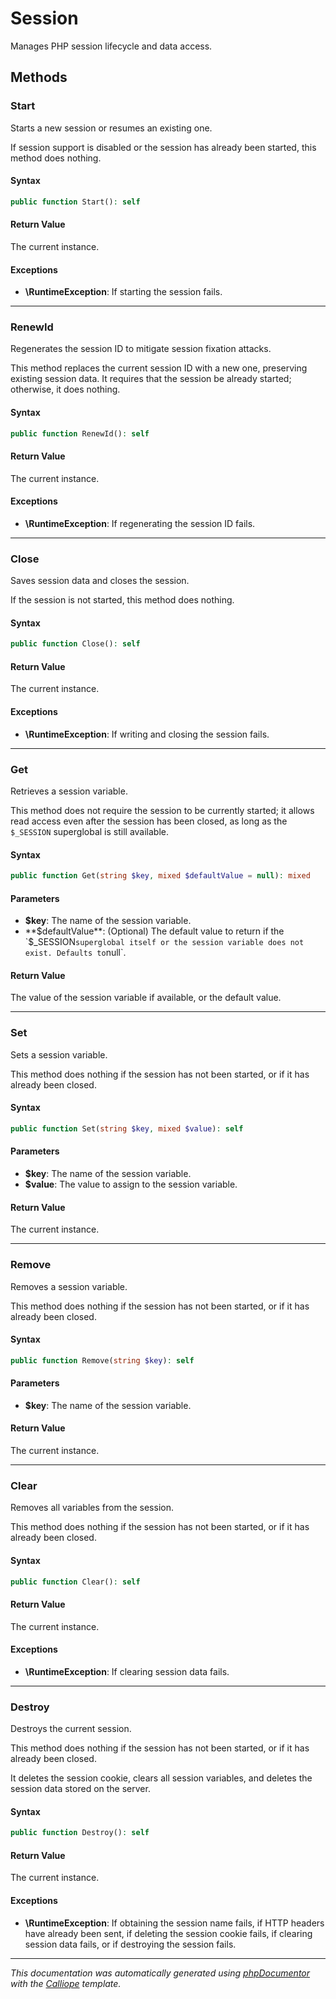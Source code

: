 # Session

Manages PHP session lifecycle and data access.

## Methods

### Start

Starts a new session or resumes an existing one.

If session support is disabled or the session has already been started,
this method does nothing.

#### Syntax

```php
public function Start(): self
```

#### Return Value

The current instance.

#### Exceptions

- **\RuntimeException**: If starting the session fails.

---

### RenewId

Regenerates the session ID to mitigate session fixation attacks.

This method replaces the current session ID with a new one, preserving
existing session data. It requires that the session be already started;
otherwise, it does nothing.

#### Syntax

```php
public function RenewId(): self
```

#### Return Value

The current instance.

#### Exceptions

- **\RuntimeException**: If regenerating the session ID fails.

---

### Close

Saves session data and closes the session.

If the session is not started, this method does nothing.

#### Syntax

```php
public function Close(): self
```

#### Return Value

The current instance.

#### Exceptions

- **\RuntimeException**: If writing and closing the session fails.

---

### Get

Retrieves a session variable.

This method does not require the session to be currently started; it
allows read access even after the session has been closed, as long as
the `$_SESSION` superglobal is still available.

#### Syntax

```php
public function Get(string $key, mixed $defaultValue = null): mixed
```

#### Parameters

- **$key**: The name of the session variable.
- **$defaultValue**: (Optional) The default value to return if the `$_SESSION` superglobal itself or the session variable does not exist. Defaults to `null`.

#### Return Value

The value of the session variable if available, or the default value.

---

### Set

Sets a session variable.

This method does nothing if the session has not been started, or if it
has already been closed.

#### Syntax

```php
public function Set(string $key, mixed $value): self
```

#### Parameters

- **$key**: The name of the session variable.
- **$value**: The value to assign to the session variable.

#### Return Value

The current instance.

---

### Remove

Removes a session variable.

This method does nothing if the session has not been started, or if it
has already been closed.

#### Syntax

```php
public function Remove(string $key): self
```

#### Parameters

- **$key**: The name of the session variable.

#### Return Value

The current instance.

---

### Clear

Removes all variables from the session.

This method does nothing if the session has not been started, or if it
has already been closed.

#### Syntax

```php
public function Clear(): self
```

#### Return Value

The current instance.

#### Exceptions

- **\RuntimeException**: If clearing session data fails.

---

### Destroy

Destroys the current session.

This method does nothing if the session has not been started, or if it
has already been closed.

It deletes the session cookie, clears all session variables, and deletes
the session data stored on the server.

#### Syntax

```php
public function Destroy(): self
```

#### Return Value

The current instance.

#### Exceptions

- **\RuntimeException**: If obtaining the session name fails, if HTTP headers have already been sent, if deleting the session cookie fails, if clearing session data fails, or if destroying the session fails.

---

*This documentation was automatically generated using [phpDocumentor](http://www.phpdoc.org/) with the [Calliope](https://github.com/DaphneWebFramework/Calliope) template.*
